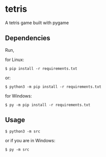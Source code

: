 # tetris
A tetris game built with pygame

## Dependencies
Run,

for Linux:

`$ pip install -r requirements.txt`

or:

`$ python3 -m pip install -r requirements.txt`

for Windows:

`$ py -m pip install -r requirements.txt`


## Usage
`$ python3 -m src`

or if you are in Windows:

`$ py -m src`


